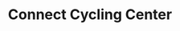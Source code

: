 ---
title: "Connect Cycling Center"
url: /sant-vicent-del-raspeig/connect-cycling-center/
shop: bicicleta
---